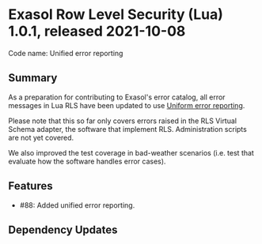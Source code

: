 # Exasol Row Level Security (Lua) 1.0.1, released 2021-10-08

Code name: Unified error reporting

## Summary

As a preparation for contributing to Exasol's error catalog, all error messages in Lua RLS have been updated to use
[Uniform error reporting](https://github.com/exasol/error-reporting-lua).

Please note that this so far only covers errors raised in the RLS Virtual Schema adapter, the software that implement RLS. Administration scripts are not yet covered.

We also improved the test coverage in bad-weather scenarios (i.e. test that evaluate how the software handles error cases).

## Features

* #88: Added unified error reporting.

## Dependency Updates
